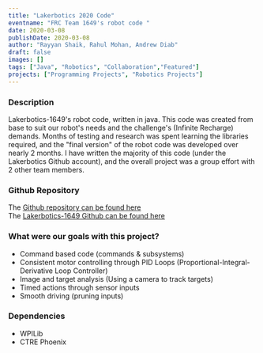 ```yaml
---
title: "Lakerbotics 2020 Code"
eventname: "FRC Team 1649's robot code "
date: 2020-03-08
publishDate: 2020-03-08
author: "Rayyan Shaik, Rahul Mohan, Andrew Diab"
draft: false
images: []
tags: ["Java", "Robotics", "Collaboration","Featured"]
projects: ["Programming Projects", "Robotics Projects"]
---
```


### Description
Lakerbotics-1649's robot code, written in java. This code was created from base to suit our robot's needs and the challenge's (Infinite Recharge) demands. Months of testing and research was spent learning the libraries required, and the "final version" of the robot code was developed over nearly 2 months. I have written the majority of this code (under the Lakerbotics Github account), and the overall project was a group effort with 2 other team members.

### Github Repository
The [Github repository can be found here](https://github.com/lakerbotics/2020Season/tree/master/SeasonCode/New2020CommandBased)   
The [Lakerbotics-1649 Github can be found here](https://github.com/lakerbotics)

### What were our goals with this project?
* Command based code (commands & subsystems)
* Consistent motor controlling through PID Loops (Proportional-Integral-Derivative Loop Controller)
* Image and target analysis (Using a camera to track targets)
* Timed actions through sensor inputs
* Smooth driving (pruning inputs)

### Dependencies
* WPILib
* CTRE Phoenix

